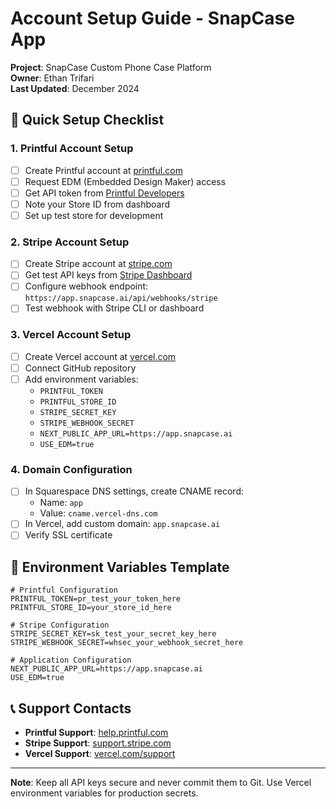 # Account Setup Guide - SnapCase App

**Project**: SnapCase Custom Phone Case Platform  
**Owner**: Ethan Trifari  
**Last Updated**: December 2024

## 🎯 Quick Setup Checklist

### 1. Printful Account Setup
- [ ] Create Printful account at [printful.com](https://printful.com)
- [ ] Request EDM (Embedded Design Maker) access
- [ ] Get API token from [Printful Developers](https://developers.printful.com/)
- [ ] Note your Store ID from dashboard
- [ ] Set up test store for development

### 2. Stripe Account Setup
- [ ] Create Stripe account at [stripe.com](https://stripe.com)
- [ ] Get test API keys from [Stripe Dashboard](https://dashboard.stripe.com/test/apikeys)
- [ ] Configure webhook endpoint: `https://app.snapcase.ai/api/webhooks/stripe`
- [ ] Test webhook with Stripe CLI or dashboard

### 3. Vercel Account Setup
- [ ] Create Vercel account at [vercel.com](https://vercel.com)
- [ ] Connect GitHub repository
- [ ] Add environment variables:
  - `PRINTFUL_TOKEN`
  - `PRINTFUL_STORE_ID`
  - `STRIPE_SECRET_KEY`
  - `STRIPE_WEBHOOK_SECRET`
  - `NEXT_PUBLIC_APP_URL=https://app.snapcase.ai`
  - `USE_EDM=true`

### 4. Domain Configuration
- [ ] In Squarespace DNS settings, create CNAME record:
  - Name: `app`
  - Value: `cname.vercel-dns.com`
- [ ] In Vercel, add custom domain: `app.snapcase.ai`
- [ ] Verify SSL certificate

## 🔑 Environment Variables Template

```env
# Printful Configuration
PRINTFUL_TOKEN=pr_test_your_token_here
PRINTFUL_STORE_ID=your_store_id_here

# Stripe Configuration
STRIPE_SECRET_KEY=sk_test_your_secret_key_here
STRIPE_WEBHOOK_SECRET=whsec_your_webhook_secret_here

# Application Configuration
NEXT_PUBLIC_APP_URL=https://app.snapcase.ai
USE_EDM=true
```

## 📞 Support Contacts

- **Printful Support**: [help.printful.com](https://help.printful.com)
- **Stripe Support**: [support.stripe.com](https://support.stripe.com)
- **Vercel Support**: [vercel.com/support](https://vercel.com/support)

---

**Note**: Keep all API keys secure and never commit them to Git. Use Vercel environment variables for production secrets.
